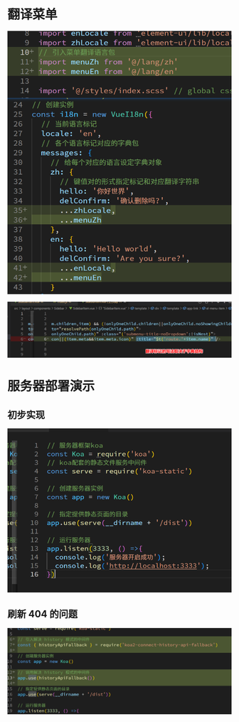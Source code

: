 # 翻译菜单

![](笔记.assets/2022-06-30-09-11-39-image.png)

![](笔记.assets/2022-06-30-09-12-42-image.png)

# 服务器部署演示

## 初步实现

![](笔记.assets/2022-06-30-09-56-38-image.png)

## 刷新 404 的问题

![](笔记.assets/2022-06-30-10-01-51-image.png)
